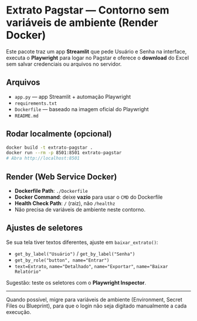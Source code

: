 # Extrato Pagstar — Contorno sem variáveis de ambiente (Render Docker)

Este pacote traz um app **Streamlit** que pede Usuário e Senha na interface,
executa o **Playwright** para logar no Pagstar e oferece o **download** do Excel sem
salvar credenciais ou arquivos no servidor.

## Arquivos
- `app.py` — app Streamlit + automação Playwright
- `requirements.txt`
- `Dockerfile` — baseado na imagem oficial do Playwright
- `README.md`

## Rodar localmente (opcional)
```bash
docker build -t extrato-pagstar .
docker run --rm -p 8501:8501 extrato-pagstar
# Abra http://localhost:8501
```

## Render (Web Service Docker)
- **Dockerfile Path**: `./Dockerfile`
- **Docker Command**: deixe **vazio** para usar o `CMD` do Dockerfile
- **Health Check Path**: `/` (raiz), não `/healthz`
- Não precisa de variáveis de ambiente neste contorno.

## Ajustes de seletores
Se sua tela tiver textos diferentes, ajuste em `baixar_extrato()`:
- `get_by_label("Usuário")` / `get_by_label("Senha")`
- `get_by_role("button", name="Entrar")`
- `text=Extrato`, `name="Detalhado"`, `name="Exportar"`, `name="Baixar Relatório"`

Sugestão: teste os seletores com o **Playwright Inspector**.

---
Quando possível, migre para variáveis de ambiente (Environment, Secret Files ou Blueprint),
para que o login não seja digitado manualmente a cada execução.